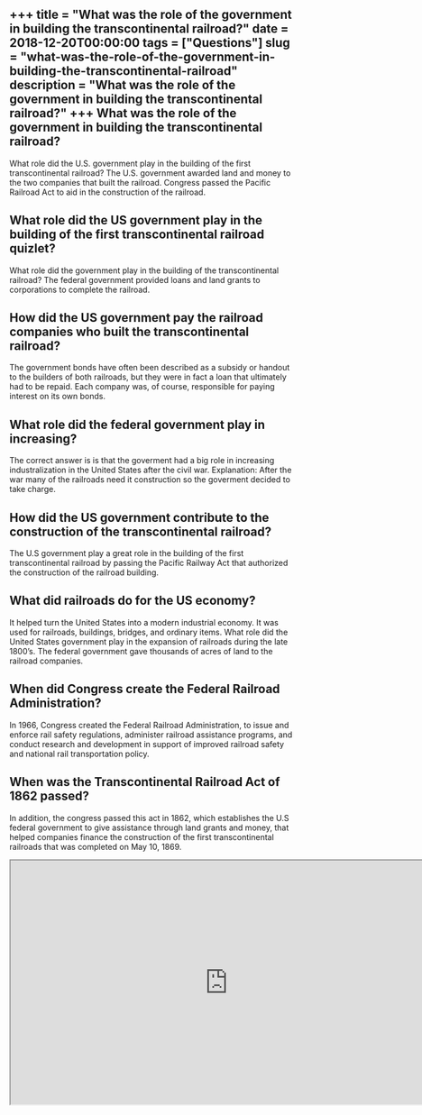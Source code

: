 +++
title = "What was the role of the government in building the transcontinental railroad?"
date = 2018-12-20T00:00:00
tags = ["Questions"]
slug = "what-was-the-role-of-the-government-in-building-the-transcontinental-railroad"
description = "What was the role of the government in building the transcontinental railroad?"
+++
What was the role of the government in building the transcontinental railroad?
------------------------------------------------------------------------------

What role did the U.S. government play in the building of the first transcontinental railroad? The U.S. government awarded land and money to the two companies that built the railroad. Congress passed the Pacific Railroad Act to aid in the construction of the railroad.

What role did the US government play in the building of the first transcontinental railroad quizlet?
----------------------------------------------------------------------------------------------------

What role did the government play in the building of the transcontinental railroad? The federal government provided loans and land grants to corporations to complete the railroad.

How did the US government pay the railroad companies who built the transcontinental railroad?
---------------------------------------------------------------------------------------------

The government bonds have often been described as a subsidy or handout to the builders of both railroads, but they were in fact a loan that ultimately had to be repaid. Each company was, of course, responsible for paying interest on its own bonds.

What role did the federal government play in increasing?
--------------------------------------------------------

The correct answer is is that the goverment had a big role in increasing industralization in the United States after the civil war. Explanation: After the war many of the railroads need it construction so the goverment decided to take charge.

How did the US government contribute to the construction of the transcontinental railroad?
------------------------------------------------------------------------------------------

The U.S government play a great role in the building of the first transcontinental railroad by passing the Pacific Railway Act that authorized the construction of the railroad building.

What did railroads do for the US economy?
-----------------------------------------

It helped turn the United States into a modern industrial economy. It was used for railroads, buildings, bridges, and ordinary items. What role did the United States government play in the expansion of railroads during the late 1800’s. The federal government gave thousands of acres of land to the railroad companies.

When did Congress create the Federal Railroad Administration?
-------------------------------------------------------------

In 1966, Congress created the Federal Railroad Administration, to issue and enforce rail safety regulations, administer railroad assistance programs, and conduct research and development in support of improved railroad safety and national rail transportation policy.

When was the Transcontinental Railroad Act of 1862 passed?
----------------------------------------------------------

In addition, the congress passed this act in 1862, which establishes the U.S federal government to give assistance through land grants and money, that helped companies finance the construction of the first transcontinental railroads that was completed on May 10, 1869.

<iframe allow="accelerometer; autoplay; clipboard-write; encrypted-media; gyroscope; picture-in-picture" allowfullscreen="" class="__youtube_prefs__  epyt-is-override  no-lazyload" data-no-lazy="1" data-origheight="433" data-origwidth="770" data-skipgform_ajax_framebjll="" height="433" id="_ytid_60617" loading="lazy" src="https://www.youtube.com/embed/moDvjW9Z6_I?enablejsapi=1&autoplay=0&cc_load_policy=0&cc_lang_pref=&iv_load_policy=1&loop=0&modestbranding=0&rel=1&fs=1&playsinline=0&autohide=2&theme=dark&color=red&controls=1&" title="YouTube player" width="770"></iframe>